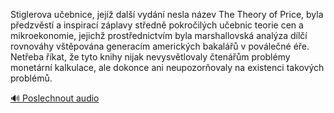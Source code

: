 
Stiglerova učebnice, jejíž další vydání nesla název The Theory of Price, byla předzvěstí a inspirací záplavy středně pokročilých učebnic teorie cen a mikroekonomie, jejichž prostřednictvím byla marshallovská analýza dílčí rovnováhy vštěpována generacím amerických bakalářů v poválečné éře. Netřeba říkat, že tyto knihy nijak nevysvětlovaly čtenářům problémy monetární kalkulace, ale dokonce ani neupozorňovaly na existenci takových problémů.

[🔊 Poslechnout audio](/data/7-paragraphs/audio/chapter_185/para_004-Stiglerova-uebnice-jej-dal-vydn-nesla-nze.mp3)
